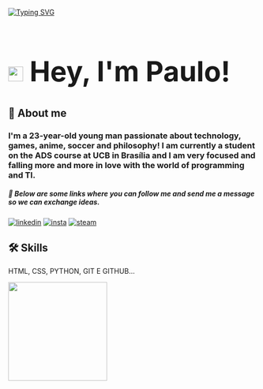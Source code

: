 [![Typing SVG](https://readme-typing-svg.demolab.com/?size=35&center=true&vCenter=true&width=1000&lines=Code+and+coffee+=+❤️)](https://git.io/typing-svg)

# **<h1 align="left"> <img src="https://raw.githubusercontent.com/kaueMarques/kaueMarques/master/hi.gif" height="30px"> Hey, I'm Paulo!**

## 🚀 About me
### I'm a 23-year-old young man passionate about technology, games, anime, soccer and philosophy! I am currently a student on the ADS course at UCB in Brasília and I am very focused and falling more and more in love with the world of programming and TI.

##### 🔗 Below are some links where you can follow me and send me a message so we can exchange ideas.

[![linkedin](https://img.shields.io/badge/LinkedIn-0077B5?style=for-the-badge&logo=linkedin&logoColor=white)](www.linkedin.com/in/euopaulo)
[![insta](https://img.shields.io/badge/Instagram-E4405F?style=for-the-badge&logo=instagram&logoColor=white)](https://www.instagram.com/eu_opaulin/)
[![steam](https://img.shields.io/badge/Steam-000000?style=for-the-badge&logo=steam&logoColor=white)](https://steamcommunity.com/id/eupaulin/)

## 🛠 Skills
HTML, CSS, PYTHON, GIT E GITHUB...

<img height=200 align="center" src="https://github-readme-stats.vercel.app/api?username=euopaulin&theme=dracula" />
